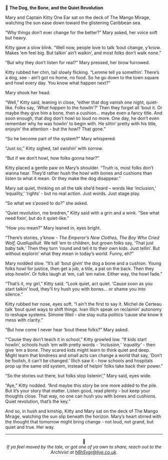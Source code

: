 🐾 **The Dog, the Bone, and the Quiet Revolution**

Mary and Captain Kitty One Ear sat on the deck of The Mango Mirage, watching the sun ease down toward the glistening Caribbean sea.

“Why things don’t ever change for the better?” Mary asked, her voice soft but heavy.

Kitty gave a slow blink. “Well now, people love to talk ‘bout change, y’know. Makes ‘em feel big. But talkin’ ain’t walkin’, and most folks don’t walk none.”

“But why they don’t listen for real?” Mary pressed, her brow furrowed.

Kitty rubbed her chin, tail slowly flicking. “Lemme tell ya somethin’. There’s a dog, see - ain’t got no home, no food. So he go down to the town square and howl every day. You know what happen next?”

Mary shook her head.

“Well,” Kitty said, leaning in close, “either that dog vanish one night, quiet-like. Folks say, *‘What happen to the howlin’?’* Then they forget all ‘bout it. Or maybe they give him a bone, then a cushion… maybe even a fancy title. And soon enough, that dog don’t howl so loud no more. One day, he don’t even remember why he was howlin’ to begin with. He sittin’ pretty with his title, enjoyin’ the attention - but the howl? That gone.”

“So he become part of the system?” Mary whispered.

“Just so,” Kitty sighed, tail swishin’ with sorrow.

“But if we don’t howl, how folks gonna hear?”

Kitty placed a gentle paw on Mary’s shoulder. “Truth is, most folks don’t wanna hear. They’d rather hush the howl with bones and cushions than listen to what it mean. Or they make the dog disappear.”

Mary sat quiet, thinking on all the talk she’d heard – words like ‘inclusion,’ ‘equality,’ ‘rights’ - but no real action. Just words. Just stage play.

“So what we s’posed to do?” she asked.

“Quiet revolution, me bredren,” Kitty said with a grin and a wink. “See what need fixin’, but do it quiet-like.”

“How you mean?” Mary leaned in, eyes bright.

“There’s stories, y’know - *The Emperor’s New Clothes, The Boy Who Cried Wolf, Quallupilluit*. We tell ‘em to children, but grown folks say, ‘That just baby talk.’ Then they turn ‘round and tell it to their own kids. Just tellin’. But without explorin’ what they mean in today’s world. Funny, eh?”

Mary nodded slow. “It’s all ‘bout givin’ the dog a bone and a cushion. Young folks howl for justice, then get a job, a title, a pat on the back. Then they stop howlin’. Or folks laugh at ‘em, call ‘em naïve. Either way, the howl fade.”

“That’s it, my girl,” Kitty said. “Look quiet, act quiet. ‘Cause soon as you start talkin’ loud, they’ll try hush you with bones… or shame you into silence.”

Kitty rubbed her nose, eyes soft. “I ain’t the first to say it. Michel de Certeau talk ‘bout quiet ways to shift things. Ivan Illich speak on reclaimin’ autonomy to reshape systems. Simone Weil - she stay outta politics ‘cause she know it mess with clarity.”

“But how come I never hear ‘bout these folks?” Mary asked.

“‘Cause they don’t teach it in school,” Kitty growled low. “If kids start howlin’, schools hush ‘em with pretty words - *‘inclusion,’ ‘equality’* - then give ‘em a bone. They scared kids might learn to think quiet and deep. Might learn that kindness and small acts can change a world that say, ‘Don’t be foolish, it can’t be changed.’ Illich saw it - how schools and hospitals prop up the same old system, instead of helpin’ folks take back their power.”

“So the stories out there, but folks stop listenin’,” Mary said, eyes wide.

“Aye,” Kitty nodded. “And maybe this story be one more added to the pile. But it’s your story that matter. Listen good, read plenty - but keep your thoughts close. That way, no one can hush you with bones and cushions. Quiet revolution, that’s the key.”

And so, in hush and kinship, Kitty and Mary sat on the deck of The Mango Mirage, watching the sun slip beneath the horizon. Mary’s heart stirred with the thought that tomorrow might bring change - not loud, not grand, but quiet and true. Her way.


<hr>

<p align="center">🐾<br>
<em>If ya feel moved by the tale, or got one of ya own to share, reach out to the Archivist at <a href="mailto:h6h5vgr@live.co.uk">h6h5vgr@live.co.uk</a>.<br>
